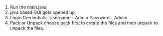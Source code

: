 1. Run the main.java
2. java based GUI gets opened up.
3. Login Credentials-
   Username - Admin
   Password - Admin
4. Pack or Unpack choose pack first to create the files and then unpack to unpack the files.

